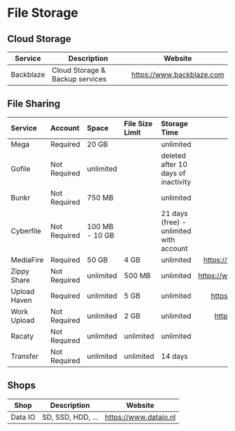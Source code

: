 # File Storage

## Cloud Storage

| Service   | Description                     | Website                   |
| --------- | ------------------------------- |-------------------------- |
| Backblaze | Cloud Storage & Backup services | https://www.backblaze.com |

## File Sharing

| Service      | Account      | Space          | File Size Limit | Storage Time                            | Website                    |
| :----------- | :----------- | :------------- | :-------------- | :-------------------------------------- | -------------------------: |
| Mega         | Required     | 20 GB          |                 | unlimited                               | https://mega.io            |
| Gofile       | Not Required | unlimited      |                 | deleted after 10 days of inactivity     | https://gofile.io          |
| Bunkr        | Not Required | 750 MB         |                 | unlimited                               | https://bunkr.is           |
| Cyberfile    | Not Required | 100 MB - 10 GB |                 | 21 days (free) - unlimited with account | https://cyberfile.is       |
| MediaFire    | Required     | 50 GB          | 4 GB            | unlimited                               | https://www.mediafire.com  |
| Zippy Share  | Not Required | unlimited      | 500 MB          | unlimited                               | https://www.zippyshare.com |
| Upload Haven | Required     | unlimited      | 5 GB            | unlimited                               | https://uploadhaven.com    |
| Work Upload  | Not Required | unlimited      | 2 GB            | unlimited                               | https://workupload.com     |
| Racaty       | Not Required | unlimited      | unlimited       | unlimited                               | https://racaty.net         |
| Transfer     | Not Required | unlimited      | unlimited       | 14 days                                 | https://transfer.sh        |

## Shops

| Shop    | Description                     | Website               |
| ------- | ------------------------------- |---------------------- |
| Data IO | SD, SSD, HDD, ...               | https://www.dataio.nl |
